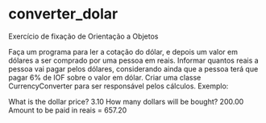 # converter_dolar
Exercício de fixação de Orientação a Objetos

Faça um programa para ler a cotação do dólar, e depois um valor em dólares a ser comprado por
uma pessoa em reais. Informar quantos reais a pessoa vai pagar pelos dólares, considerando ainda
que a pessoa terá que pagar 6% de IOF sobre o valor em dólar. Criar uma classe CurrencyConverter
para ser responsável pelos cálculos.
Exemplo: 

What is the dollar price? 3.10
How many dollars will be bought? 200.00
Amount to be paid in reais = 657.20
